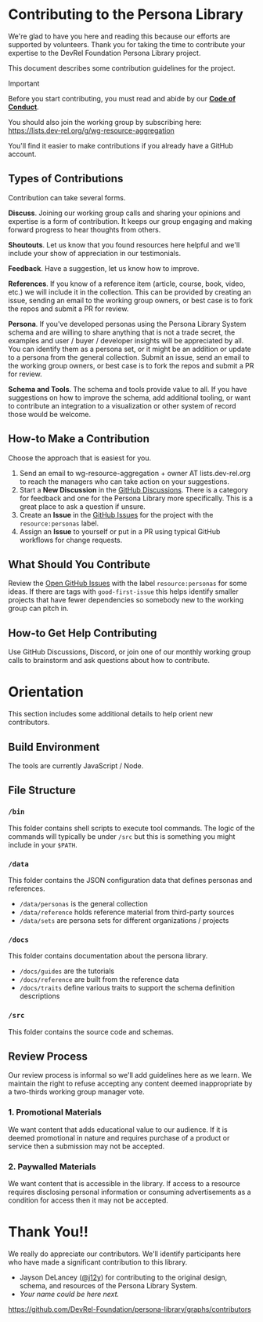 
# Contributing to the Persona Library

We're glad to have you here and reading this because our efforts are supported by volunteers. Thank you for taking the time to contribute your expertise to the DevRel Foundation Persona Library project.

This document describes some contribution guidelines for the project.

> [!IMPORTANT]
> Before you start contributing, you must read and abide by our
> **[Code of Conduct](./CODE_OF_CONDUCT.md)**.

You should also join the working group by subscribing here:
https://lists.dev-rel.org/g/wg-resource-aggregation

You'll find it easier to make contributions if you already have a GitHub account.

## Types of Contributions

Contribution can take several forms.

**Discuss**. Joining our working group calls and sharing your opinions and expertise is a form of contribution. It keeps our group engaging and making forward progress to hear thoughts from others.

**Shoutouts**. Let us know that you found resources here helpful and we'll include your show of appreciation in our testimonials.

**Feedback**. Have a suggestion, let us know how to improve.

**References**. If you know of a reference item (article, course, book, video, etc.) we will include it in the collection. This can be provided by creating an issue, sending an email to the working group owners, or best case is to fork the repos and submit a PR for review.

**Persona**. If you've developed personas using the Persona Library System schema and are willing to share anything that is not a trade secret, the examples and user / buyer / developer insights will be appreciated by all. You can identify them as a persona set, or it might be an addition or update to a persona from the general collection. Submit an issue, send an email to the working group owners, or best case is to fork the repos and submit a PR for review.

**Schema and Tools**. The schema and tools provide value to all. If you have suggestions on how to improve the schema, add additional tooling, or want to contribute an integration to a visualization or other system of record those would be welcome.

## How-to Make a Contribution

Choose the approach that is easiest for you. 

1. Send an email to wg-resource-aggregation + owner AT lists.dev-rel.org to reach the managers who can take action on your suggestions.
2. Start a **New Discussion** in the [GitHub Discussions](https://github.com/DevRel-Foundation/wg-resource-aggregation/discussions). There is a category for feedback and one for the Persona Library more specifically. This is a great place to ask a question if unsure.
3. Create an **Issue** in the [GitHub Issues](https://github.com/DevRel-Foundation/wg-resource-aggregation/issues?q=is%3Aissue%20state%3Aopen%20label%3Aresource%3Apersonas) for the project with the `resource:personas` label.
4. Assign an **Issue** to yourself or put in a PR using typical GitHub workflows for change requests.

## What Should You Contribute

Review the [Open GitHub Issues](https://github.com/DevRel-Foundation/wg-resource-aggregation/issues?q=is%3Aissue%20state%3Aopen%20label%3Aresource%3Apersonas) with the label `resource:personas` for some ideas. If there are tags with `good-first-issue` this helps identify smaller projects that have fewer dependencies so somebody new to the working group can pitch in.

## How-to Get Help Contributing

Use GitHub Discussions, Discord, or join one of our monthly working group calls to brainstorm and ask questions about how to contribute.

# Orientation

This section includes some additional details to help orient new contributors.

## Build Environment

The tools are currently JavaScript / Node.

## File Structure

### `/bin` 

This folder contains shell scripts to execute tool commands. The logic of the commands will typically be under `/src` but this is something you might include in your `$PATH`.

### `/data` 

This folder contains the JSON configuration data that defines personas and references.

- `/data/personas` is the general collection
- `/data/reference` holds reference material from third-party sources
- `/data/sets` are persona sets for different organizations / projects

### `/docs`

This folder contains documentation about the persona library.

- `/docs/guides` are the tutorials
- `/docs/reference` are built from the reference data
- `/docs/traits` define various traits to support the schema definition descriptions

### `/src`

This folder contains the source code and schemas.

## Review Process

Our review process is informal so we'll add guidelines here as we learn. We maintain the right to refuse accepting any content deemed inappropriate by a two-thirds working group manager vote.

### 1. Promotional Materials

We want content that adds educational value to our audience. If it is deemed promotional in nature and requires purchase of a product or service then a submission may not be accepted.

### 2. Paywalled Materials

We want content that is accessible in the library. If access to a resource requires disclosing personal information or consuming advertisements as a condition for access then it may not be accepted.

# Thank You!!

We really do appreciate our contributors. We'll identify participants here who have made a significant contribution to this library.

- Jayson DeLancey ([@j12y](https://github.com/j12y)) for contributing to the original design, schema, and resources of the Persona Library System.
- *Your name could be here next.*

https://github.com/DevRel-Foundation/persona-library/graphs/contributors

